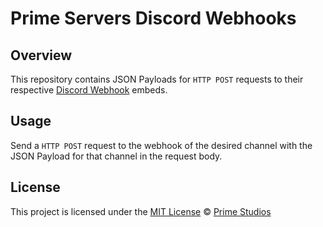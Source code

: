 # Prime Servers Discord Webhooks

## Overview

This repository contains JSON Payloads for `HTTP POST` requests to their respective [Discord Webhook](https://support.discordapp.com/hc/en-us/articles/228383668-Intro-to-Webhooks) embeds.

## Usage

Send a `HTTP POST` request to the webhook of the desired channel with the JSON Payload for that channel in the request body.

## License

This project is licensed under the [MIT License](./LICENSE) &copy; [Prime Studios](https://github.com/PrimeStudios)
